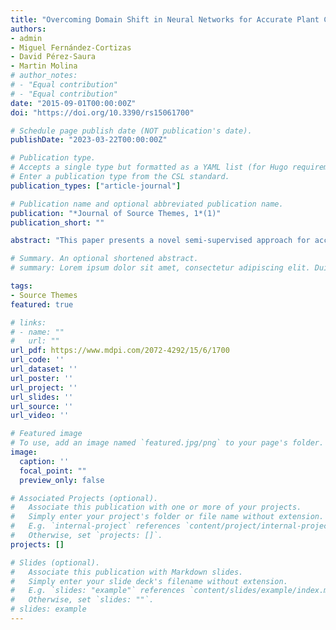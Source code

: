 ```yaml
---
title: "Overcoming Domain Shift in Neural Networks for Accurate Plant Counting in Aerial Images"
authors:
- admin
- Miguel Fernández-Cortizas
- David Pérez-Saura
- Martin Molina
# author_notes:
# - "Equal contribution"
# - "Equal contribution"
date: "2015-09-01T00:00:00Z"
doi: "https://doi.org/10.3390/rs15061700"

# Schedule page publish date (NOT publication's date).
publishDate: "2023-03-22T00:00:00Z"

# Publication type.
# Accepts a single type but formatted as a YAML list (for Hugo requirements).
# Enter a publication type from the CSL standard.
publication_types: ["article-journal"]

# Publication name and optional abbreviated publication name.
publication: "*Journal of Source Themes, 1*(1)"
publication_short: ""

abstract: "This paper presents a novel semi-supervised approach for accurate counting and localization of tropical plants in aerial images that can work in new visual domains in which the available data are not labeled. Our approach uses deep learning and domain adaptation, designed to handle domain shifts between the training and test data, which is a common challenge in this agricultural applications. This method uses a source dataset with annotated plants and a target dataset without annotations and adapts a model trained on the source dataset to the target dataset using unsupervised domain alignment and pseudolabeling. The experimental results show the effectiveness of this approach for plant counting in aerial images of pineapples under significative domain shift, achieving a reduction up to 97% in the counting error (1.42 in absolute count) when compared to the supervised baseline (48.6 in absolute count)."

# Summary. An optional shortened abstract.
# summary: Lorem ipsum dolor sit amet, consectetur adipiscing elit. Duis posuere tellus ac convallis placerat. Proin tincidunt magna sed ex sollicitudin condimentum.

tags:
- Source Themes
featured: true

# links:
# - name: ""
#   url: ""
url_pdf: https://www.mdpi.com/2072-4292/15/6/1700
url_code: ''
url_dataset: ''
url_poster: ''
url_project: ''
url_slides: ''
url_source: ''
url_video: ''

# Featured image
# To use, add an image named `featured.jpg/png` to your page's folder. 
image:
  caption: ''
  focal_point: ""
  preview_only: false

# Associated Projects (optional).
#   Associate this publication with one or more of your projects.
#   Simply enter your project's folder or file name without extension.
#   E.g. `internal-project` references `content/project/internal-project/index.md`.
#   Otherwise, set `projects: []`.
projects: []

# Slides (optional).
#   Associate this publication with Markdown slides.
#   Simply enter your slide deck's filename without extension.
#   E.g. `slides: "example"` references `content/slides/example/index.md`.
#   Otherwise, set `slides: ""`.
# slides: example
---
```


<!-- {{% callout note %}}
Click the *Cite* button above to demo the feature to enable visitors to import publication metadata into their reference management software.
{{% /callout %}}

{{% callout note %}}
Create your slides in Markdown - click the *Slides* button to check out the example.
{{% /callout %}}

Add the publication's **full text** or **supplementary notes** here. You can use rich formatting such as including [code, math, and images](https://docs.hugoblox.com/content/writing-markdown-latex/). -->
